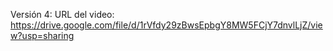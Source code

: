 Versión 4:
URL del video: https://drive.google.com/file/d/1rVfdy29zBwsEpbgY8MW5FCjY7dnvlLjZ/view?usp=sharing
